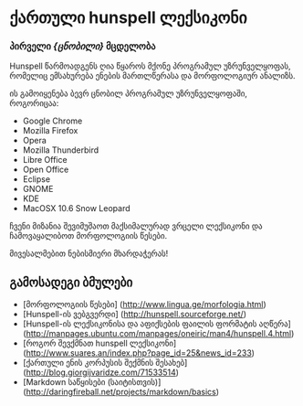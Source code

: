 ქართული hunspell ლექსიკონი
=============================

### პირველი *{ცნობილი}* მცდელობა


Hunspell წარმოადგენს ღია წყაროს მქონე პროგრამულ უზრუნველყოფას,
რომელიც ემსახურება ენების მართლწერასა და მორფოლოგიურ ანალიზს.

ის გამოიყენება ბევრ ცნობილ პროგრამულ უზრუნველყოფაში, როგორიცაა:

*  Google Chrome
*  Mozilla Firefox
*  Opera
*  Mozilla Thunderbird
*  Libre Office
*  Open Office
*  Eclipse
*  GNOME
*  KDE
*  MacOSX 10.6 Snow Leopard

ჩვენი მიზანია შევიმუშაოთ მაქსიმალურად ვრცელი ლექსიკონი და ჩამოვაყალიბოთ მორფოლოგიის წესები.

მივესალმებით ნებისმიერი მხარდაჭერას!


## გამოსადეგი ბმულები
* [მორფოლოგიის წესები] (http://www.lingua.ge/morfologia.html)
* [Hunspell-ის ვებგვერდი] (http://hunspell.sourceforge.net/)
* [Hunspell-ის ლექსიკონისა და აფიქსების ფაილის ფორმატის აღწერა] (http://manpages.ubuntu.com/manpages/oneiric/man4/hunspell.4.html)
* [როგორ შევქმნათ hunspell ლექსიკონი] (http://www.suares.an/index.php?page_id=25&news_id=233)
* [ქართული ენის კორპუსის შექმნის შესახებ] (http://blog.giorgijvaridze.com/71533514)
* [Markdown საწყისები (საიტისთვის)] (http://daringfireball.net/projects/markdown/basics)
